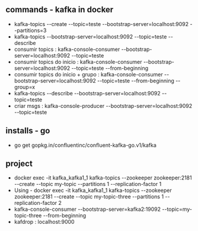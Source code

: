 ## commands - kafka in docker
 -  kafka-topics --create --topic=teste --bootstrap-server=localhost:9092 --partitions=3
 -  kafka-topics --bootstrap-server=localhost:9092 --topic=teste --describe
 -  consumir topics : kafka-console-consumer --bootstrap-server=localhost:9092 --topic=teste
 -  consumir topics do inicio : kafka-console-consumer --bootstrap-server=localhost:9092 --topic=teste --from-beginning
 -  consumir topics do inicio + grupo : kafka-console-consumer --bootstrap-server=localhost:9092 --topic=teste --from-beginning --group=x
 -  kafka-topics --describe --bootstrap-server=localhost:9092 --topic=teste
 -  criar msgs : kafka-console-producer --bootstrap-server=localhost:9092 --topic=teste

 ## installs - go
 -  go get gopkg.in/confluentinc/confluent-kafka-go.v1/kafka

 ## project
   - docker exec -it kafka_kafka1_1 kafka-topics --zookeeper zookeeper:2181 --create --topic my-topic --partitions 1 --replication-factor 1
   - Using - docker exec -it kafka_kafka1_1 kafka-topics --zookeeper zookeeper:2181 --create --topic my-topic-three --partitions 1 --replication-factor 2
   - kafka-console-consumer --bootstrap-server=kafka2:19092 --topic=my-topic-three --from-beginning
   - kafdrop : localhost:9000

